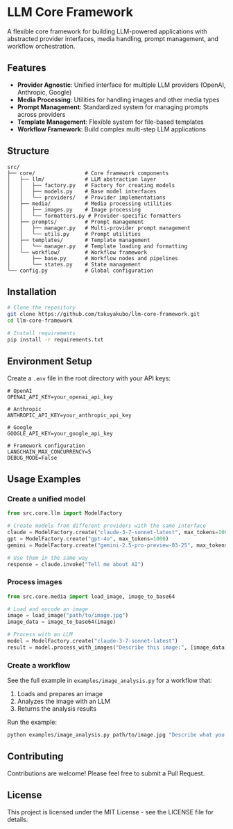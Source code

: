 # LLM Core Framework

A flexible core framework for building LLM-powered applications with abstracted provider interfaces, media handling, prompt management, and workflow orchestration.

## Features

- **Provider Agnostic**: Unified interface for multiple LLM providers (OpenAI, Anthropic, Google)
- **Media Processing**: Utilities for handling images and other media types
- **Prompt Management**: Standardized system for managing prompts across providers
- **Template Management**: Flexible system for file-based templates
- **Workflow Framework**: Build complex multi-step LLM applications

## Structure

```
src/
├── core/                # Core framework components
│   ├── llm/             # LLM abstraction layer
│   │   ├── factory.py   # Factory for creating models
│   │   ├── models.py    # Base model interfaces
│   │   └── providers/   # Provider implementations
│   ├── media/           # Media processing utilities
│   │   ├── images.py    # Image processing
│   │   └── formatters.py # Provider-specific formatters
│   ├── prompts/         # Prompt management
│   │   ├── manager.py   # Multi-provider prompt management
│   │   └── utils.py     # Prompt utilities
│   ├── templates/       # Template management
│   │   └── manager.py   # Template loading and formatting
│   └── workflow/        # Workflow framework
│       ├── base.py      # Workflow nodes and pipelines
│       └── states.py    # State management
└── config.py            # Global configuration
```

## Installation

```bash
# Clone the repository
git clone https://github.com/takuyakubo/llm-core-framework.git
cd llm-core-framework

# Install requirements
pip install -r requirements.txt
```

## Environment Setup

Create a `.env` file in the root directory with your API keys:

```
# OpenAI
OPENAI_API_KEY=your_openai_api_key

# Anthropic
ANTHROPIC_API_KEY=your_anthropic_api_key

# Google
GOOGLE_API_KEY=your_google_api_key

# Framework configuration
LANGCHAIN_MAX_CONCURRENCY=5
DEBUG_MODE=False
```

## Usage Examples

### Create a unified model

```python
from src.core.llm import ModelFactory

# Create models from different providers with the same interface
claude = ModelFactory.create("claude-3-7-sonnet-latest", max_tokens=1000)
gpt = ModelFactory.create("gpt-4o", max_tokens=1000)
gemini = ModelFactory.create("gemini-2.5-pro-preview-03-25", max_tokens=1000)

# Use them in the same way
response = claude.invoke("Tell me about AI")
```

### Process images

```python
from src.core.media import load_image, image_to_base64

# Load and encode an image
image = load_image("path/to/image.jpg")
image_data = image_to_base64(image)

# Process with an LLM
model = ModelFactory.create("claude-3-7-sonnet-latest")
result = model.process_with_images("Describe this image:", [image_data])
```

### Create a workflow

See the full example in `examples/image_analysis.py` for a workflow that:
1. Loads and prepares an image
2. Analyzes the image with an LLM
3. Returns the analysis results

Run the example:

```bash
python examples/image_analysis.py path/to/image.jpg "Describe what you see in this image"
```

## Contributing

Contributions are welcome! Please feel free to submit a Pull Request.

## License

This project is licensed under the MIT License - see the LICENSE file for details.
